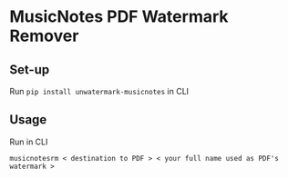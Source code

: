 # MusicNotes PDF Watermark Remover

## Set-up
Run `pip install unwatermark-musicnotes` in CLI

## Usage

Run in CLI
```
musicnotesrm < destination to PDF > < your full name used as PDF's watermark >
```

